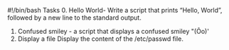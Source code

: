 #!/bin/bash
Tasks
0. Hello World- Write a script that prints “Hello, World”, followed by a new line to the standard output.
1. Confused smiley - a script that displays a confused smiley "(Ôo)'
2. Display a file Display the content of the /etc/passwd file.
